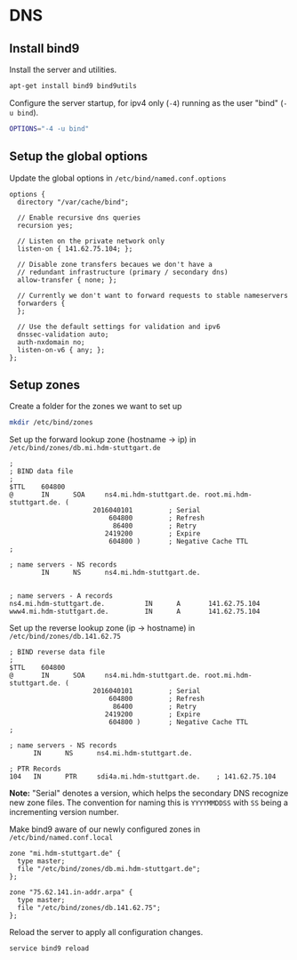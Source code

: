 # DNS

## Install bind9

Install the server and utilities.

```bash
apt-get install bind9 bind9utils
```

Configure the server startup, for ipv4 only (`-4`) running as the user "bind" (`-u bind`).

```bash
OPTIONS="-4 -u bind"
```

## Setup the global options

Update the global options in `/etc/bind/named.conf.options`

```
options {
  directory "/var/cache/bind";

  // Enable recursive dns queries
  recursion yes;

  // Listen on the private network only
  listen-on { 141.62.75.104; };

  // Disable zone transfers becaues we don't have a
  // redundant infrastructure (primary / secondary dns)
  allow-transfer { none; };

  // Currently we don't want to forward requests to stable nameservers
  forwarders {
  };

  // Use the default settings for validation and ipv6
  dnssec-validation auto;
  auth-nxdomain no;
  listen-on-v6 { any; };
};
```

## Setup zones

Create a folder for the zones we want to set up

```bash
mkdir /etc/bind/zones
```

Set up the forward lookup zone (hostname -> ip) in `/etc/bind/zones/db.mi.hdm-stuttgart.de`

```
;
; BIND data file 
;
$TTL    604800
@       IN      SOA     ns4.mi.hdm-stuttgart.de. root.mi.hdm-stuttgart.de. (
                     2016040101         ; Serial
                         604800         ; Refresh
                          86400         ; Retry
                        2419200         ; Expire
                         604800 )       ; Negative Cache TTL
;

; name servers - NS records
        IN      NS      ns4.mi.hdm-stuttgart.de.


; name servers - A records
ns4.mi.hdm-stuttgart.de.          IN      A       141.62.75.104
www4.mi.hdm-stuttgart.de.         IN      A       141.62.75.104
```

Set up the reverse lookup zone (ip -> hostname) in `/etc/bind/zones/db.141.62.75`

```
; BIND reverse data file 
;
$TTL    604800
@       IN      SOA     ns4.mi.hdm-stuttgart.de. root.mi.hdm-stuttgart.de. (
                     2016040101         ; Serial
                         604800         ; Refresh
                          86400         ; Retry
                        2419200         ; Expire
                         604800 )       ; Negative Cache TTL
;

; name servers - NS records
      IN      NS      ns4.mi.hdm-stuttgart.de.

; PTR Records
104   IN      PTR     sdi4a.mi.hdm-stuttgart.de.    ; 141.62.75.104
```

**Note:** "Serial" denotes a version, which helps the secondary DNS recognize new zone files. The convention for naming this is `YYYYMMDDSS` with `SS` being a incrementing version number.

Make bind9 aware of our newly configured zones in `/etc/bind/named.conf.local`

```
zone "mi.hdm-stuttgart.de" {
  type master;
  file "/etc/bind/zones/db.mi.hdm-stuttgart.de";
};

zone "75.62.141.in-addr.arpa" {
  type master;
  file "/etc/bind/zones/db.141.62.75";
};
```

Reload the server to apply all configuration changes.

```bash
service bind9 reload
```
